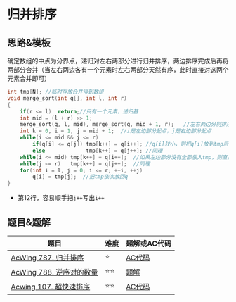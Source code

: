 # 归并排序

## 思路&模板

确定数组的中点为分界点，递归对左右两部分进行归并排序，两边排序完成后再将两部分合并（当左右两边各有一个元素时左右两部分天然有序，此时直接对这两个元素合并即可）

```cpp
int tmp[N];	//临时存放合并得到数组
void merge_sort(int q[], int l, int r)
{
    if(r <= l)	return;//只有一个元素，递归基
    int mid = (l + r) >> 1;
    merge_sort(q, l, mid), merge_sort(q, mid + 1, r);	//左右两边分别排序达到有序
    int k = 0, i = 1, j = mid + 1;	//i是左边部分起点，j是右边部分起点
    while(i <= mid && j <= r)
        if(q[i] <= q[j]) tmp[k++] = q[i++];	//q[i]较小，则把q[i]放到tmp后面
    	else 			 tmp[k++] = q[j++];	//同理
    while(i <= mid) tmp[k++] = q[i++];	//如果左边部分没有全部放入tmp，则直接依次放到tmp后边
    while(j <= r) 	tmp[k++] = q[j++];	//同理
    for(int i = l, j = 0; i <= r; ++i, ++j)
        q[i] = tmp[j];	//把tmp依次放回q
}
```

- 第12行，容易顺手把`j++`写出`i++`

## 题目&题解

| 题目                                                         | 难度 | 题解或AC代码                                                 |
| ------------------------------------------------------------ | ---- | ------------------------------------------------------------ |
| [AcWing 787. 归并排序](https://www.acwing.com/problem/content/789/) | ⭐    | [AC代码](https://github.com/RainGiving/AC/blob/master/Acwing_Basic/code/acwing787_mergeSort.cpp) |
| [AcWing 788. 逆序对的数量](https://www.acwing.com/problem/content/790/) | ⭐⭐   | [题解](https://github.com/RainGiving/AC/blob/master/Acwing_Basic/code/Acwing788_%E9%80%86%E5%BA%8F%E5%AF%B9%E7%9A%84%E6%95%B0%E9%87%8F.md) |
| [Acwing 107. 超快速排序](https://www.acwing.com/problem/content/109/) | ⭐⭐   | [AC代码](https://github.com/RainGiving/AC/blob/master/Acwing_Basic/code/Acwing106_%E8%B6%85%E5%BF%AB%E9%80%9F%E6%8E%92%E5%BA%8F.cpp) |

